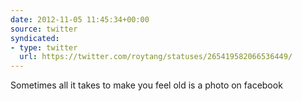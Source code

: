 ```yaml
---
date: 2012-11-05 11:45:34+00:00
source: twitter
syndicated:
- type: twitter
  url: https://twitter.com/roytang/statuses/265419582066536449/
---
```


Sometimes all it takes to make you feel old is a photo on facebook